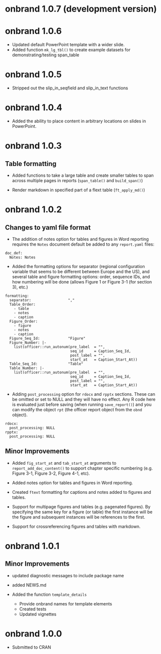 # onbrand 1.0.7 (development version)


# onbrand 1.0.6 

* Updated default PowerPoint template with a wider slide. 
* Added function `mk_lg_tbl()` to create example datasets for demonstrating/testing span_table

# onbrand 1.0.5 

* Stripped out the slip_in_seqfield and slip_in_text functions

# onbrand 1.0.4

* Added the ability to place content in arbitrary locations on slides in PowerPoint.

# onbrand 1.0.3

## Table formatting

* Added functions to take a large table and create smaller tables to span across multiple pages in reports (`span_table()` and `build_span()`)

* Render markdown in specified part of a flext table (`ft_apply_md()`)

# onbrand 1.0.2

## Changes to yaml file format

* The addition of notes option for tables and figures in Word reporting requires the `Notes` document default be added to any `report.yaml` files:

```
doc_def:                     
  Notes: Notes
```

* Added the formatting options for separator (regional configuration variable that seems to be different between Europe and the US), and several table and figure formatting options: order, sequence IDs, and how numbering will be done (allows Figure 1 or Figure 3-1 (for section 3), etc.)

```
formatting:
  separator:                 ","
  Table_Order:
    - table
    - notes
    - caption
  Figure_Order:
    - figure
    - notes
    - caption
  Figure_Seq_Id:             "Figure"
  Figure_Number: |-
    list(officer::run_autonum(pre_label  = "", 
                              seq_id     = Caption_Seq_Id, 
                              post_label = "", 
                              start_at   = Caption_Start_At))
  Table_Seq_Id:              "Table"
  Table_Number: |-
    list(officer::run_autonum(pre_label  = "", 
                              seq_id     = Caption_Seq_Id, 
                              post_label = "", 
                              start_at   = Caption_Start_At))
```

* Adding `post_processing` option for `rdocx` and `rpptx` sections. These can
  be omitted or set to NULL and they will have no effect. Any R code here is
  evaluated just before saving (when running `save_report()`) and you can
  modify the object `rpt` (the officer report object from the `obnd` object).

```
rdocx:
  post_processing: NULL
rpptx:
  post_processing: NULL
```

## Minor Improvements

* Added `fig_start_at` and `tab_start_at` arguments to `report_add_doc_content()` to support chapter specific numbering (e.g. Figure 3-1, Figure 3-2, Figure 4-1, etc).

* Added notes option for tables and figures in Word reporting.

* Created `ftext` formatting for captions and notes added to figures and tables.

* Support for multipage figures and tables (e.g. pagenated figures). By specifying the same key for a figure (or table) the first instance will be the figure and subsequent instances will be references to the first. 

* Support for crossreferencing figures and tables with markdown.

# onbrand 1.0.1       

## Minor Improvements

* updated diagnostic messages to include package name

* added NEWS.md

* Added the function `template_details` 
  * Provide onbrand names for template elements
  * Created tests
  * Updated vignettes 

# onbrand 1.0.0 

* Submitted to CRAN
